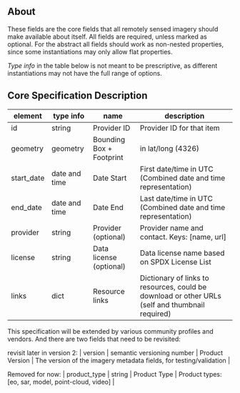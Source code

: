 ## About

These fields are the core fields that all remotely sensed imagery should make available about itself. All fields are required, 
unless marked as optional. For the abstract all fields should work as non-nested properties, since some instantiations may
only allow flat properties. 

*Type info* in the table below is not meant to be prescriptive, as different instantiations may not have the full range of options.

## Core Specification Description 

| element              | type info              | name                            | description                                                                                 | 
|-----------------------|------------------------|--------------------------------|---------------------------------------------------------------------------------------------| 
| id                        | string                   | Provider ID                   | Provider ID for that item                                                                            | 
| geometry            | geometry               | Bounding Box + Footprint | in lat/long (4326)
| start_date           | date and time      | Date Start                     | First date/time in UTC (Combined date and time representation)    | 
| end_date            | date and time      | Date End                      | Last date/time in UTC (Combined date and time representation)          | 
| provider              | string                   | Provider  (optional)       | Provider name and contact. Keys: [name, url]
| license                | string                   | Data license (optional)  | Data license name based on SPDX License List | SPDX doesn't contain all
| links                    | dict                      | Resource links              | Dictionary of links to resources, could be download or other URLs (self and thumbnail required) |


This specification will be extended by various community profiles and vendors. And there are two fields that need to be
revisited:

revisit later in version 2:
| version                | semantic versioning number | Product Version | The version of the imagery metadata fields, for testing/validation  | 

Removed for now:
| product_type      | string                   | Product Type                 | Product types: [eo, sar, model, point-cloud, video] | 



